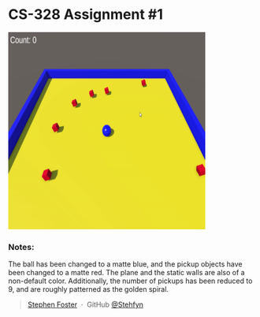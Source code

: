 # CS-328 Assignment #1

<img src="https://github.com/Stehfyn/cs328/blob/main/common/projects/Roll%20a%20ball/Roll%20a%20ball.gif" width="400" height="400"/>

### Notes:
The ball has been changed to a matte blue, and the pickup objects have been changed to a matte red. The plane and the static walls are also of a non-default color. Additionally, the number of pickups has been reduced to 9, and are roughly patterned as the golden spiral.

> [Stephen Foster](https://github.com/Stehfyn) &nbsp;&middot;&nbsp;
> GitHub [@Stehfyn](https://github.com/Stehfyn/cs328/tree/main/projects/)
